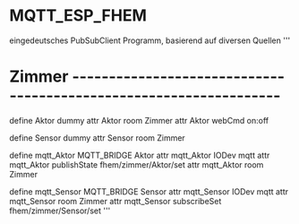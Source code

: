 # MQTT_ESP_FHEM
eingedeutsches PubSubClient Programm, basierend auf diversen Quellen
'''
# Zimmer ------------------------------------------------------------------

define Aktor dummy
attr   Aktor room Zimmer
attr   Aktor webCmd on:off

define Sensor dummy
attr   Sensor room Zimmer

define mqtt_Aktor  MQTT_BRIDGE Aktor
attr   mqtt_Aktor  IODev mqtt
attr   mqtt_Aktor  publishState fhem/zimmer/Aktor/set
attr   mqtt_Aktor  room Zimmer

define mqtt_Sensor  MQTT_BRIDGE Sensor
attr   mqtt_Sensor  IODev mqtt
attr   mqtt_Sensor  room Zimmer
attr   mqtt_Sensor  subscribeSet fhem/zimmer/Sensor/set
'''
